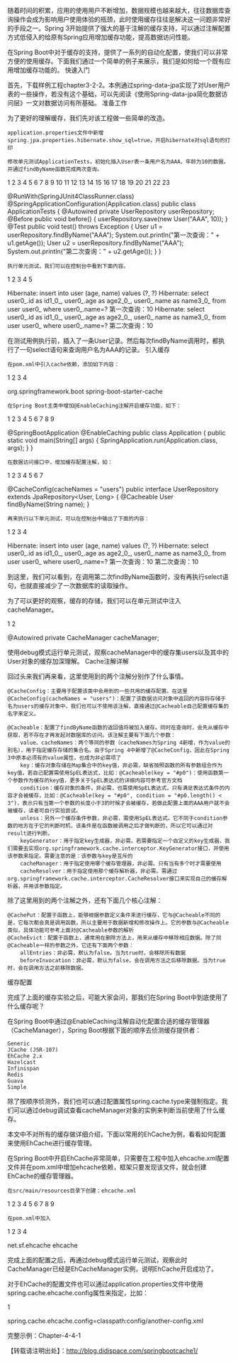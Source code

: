 随着时间的积累，应用的使用用户不断增加，数据规模也越来越大，往往数据库查询操作会成为影响用户使用体验的瓶颈，此时使用缓存往往是解决这一问题非常好的手段之一。Spring 3开始提供了强大的基于注解的缓存支持，可以通过注解配置方式低侵入的给原有Spring应用增加缓存功能，提高数据访问性能。

在Spring Boot中对于缓存的支持，提供了一系列的自动化配置，使我们可以非常方便的使用缓存。下面我们通过一个简单的例子来展示，我们是如何给一个既有应用增加缓存功能的。
快速入门

首先，下载样例工程chapter3-2-2。本例通过spring-data-jpa实现了对User用户表的一些操作，若没有这个基础，可以先阅读《使用Spring-data-jpa简化数据访问层》一文对数据访问有所基础。
准备工作

为了更好的理解缓存，我们先对该工程做一些简单的改造。

    application.properties文件中新增spring.jpa.properties.hibernate.show_sql=true，开启hibernate对sql语句的打印

    修改单元测试ApplicationTests，初始化插入User表一条用户名为AAA，年龄为10的数据。并通过findByName函数完成两次查询。

1
2
3
4
5
6
7
8
9
10
11
12
13
14
15
16
17
18
19
20
21
22
23



@RunWith(SpringJUnit4ClassRunner.class)
@SpringApplicationConfiguration(Application.class)
public class ApplicationTests {
	@Autowired
	private UserRepository userRepository;
	@Before
	public void before() {
		userRepository.save(new User("AAA", 10));
	}
	@Test
	public void test() throws Exception {
		User u1 = userRepository.findByName("AAA");
		System.out.println("第一次查询：" + u1.getAge());
		User u2 = userRepository.findByName("AAA");
		System.out.println("第二次查询：" + u2.getAge());
	}
}

    执行单元测试，我们可以在控制台中看到下面内容。

1
2
3
4
5



Hibernate: insert into user (age, name) values (?, ?)
Hibernate: select user0_.id as id1_0_, user0_.age as age2_0_, user0_.name as name3_0_ from user user0_ where user0_.name=?
第一次查询：10
Hibernate: select user0_.id as id1_0_, user0_.age as age2_0_, user0_.name as name3_0_ from user user0_ where user0_.name=?
第二次查询：10

在测试用例执行前，插入了一条User记录。然后每次findByName调用时，都执行了一句select语句来查询用户名为AAA的记录。
引入缓存

    在pom.xml中引入cache依赖，添加如下内容：

1
2
3
4



<dependency>
    <groupId>org.springframework.boot</groupId>
    <artifactId>spring-boot-starter-cache</artifactId>
</dependency>

    在Spring Boot主类中增加@EnableCaching注解开启缓存功能，如下：

1
2
3
4
5
6
7
8
9



@SpringBootApplication
@EnableCaching
public class Application {
	public static void main(String[] args) {
		SpringApplication.run(Application.class, args);
	}
}

    在数据访问接口中，增加缓存配置注解，如：

1
2
3
4
5
6
7



@CacheConfig(cacheNames = "users")
public interface UserRepository extends JpaRepository<User, Long> {
    @Cacheable
    User findByName(String name);
}

    再来执行以下单元测试，可以在控制台中输出了下面的内容：

1
2
3
4



Hibernate: insert into user (age, name) values (?, ?)
Hibernate: select user0_.id as id1_0_, user0_.age as age2_0_, user0_.name as name3_0_ from user user0_ where user0_.name=?
第一次查询：10
第二次查询：10

到这里，我们可以看到，在调用第二次findByName函数时，没有再执行select语句，也就直接减少了一次数据库的读取操作。

为了可以更好的观察，缓存的存储，我们可以在单元测试中注入cacheManager。

1
2



@Autowired
private CacheManager cacheManager;

使用debug模式运行单元测试，观察cacheManager中的缓存集users以及其中的User对象的缓存加深理解。
Cache注解详解

回过头来我们再来看，这里使用到的两个注解分别作了什么事情。

    @CacheConfig：主要用于配置该类中会用到的一些共用的缓存配置。在这里@CacheConfig(cacheNames = "users")：配置了该数据访问对象中返回的内容将存储于名为users的缓存对象中，我们也可以不使用该注解，直接通过@Cacheable自己配置缓存集的名字来定义。

    @Cacheable：配置了findByName函数的返回值将被加入缓存。同时在查询时，会先从缓存中获取，若不存在才再发起对数据库的访问。该注解主要有下面几个参数：
        value、cacheNames：两个等同的参数（cacheNames为Spring 4新增，作为value的别名），用于指定缓存存储的集合名。由于Spring 4中新增了@CacheConfig，因此在Spring 3中原本必须有的value属性，也成为非必需项了
        key：缓存对象存储在Map集合中的key值，非必需，缺省按照函数的所有参数组合作为key值，若自己配置需使用SpEL表达式，比如：@Cacheable(key = "#p0")：使用函数第一个参数作为缓存的key值，更多关于SpEL表达式的详细内容可参考官方文档
        condition：缓存对象的条件，非必需，也需使用SpEL表达式，只有满足表达式条件的内容才会被缓存，比如：@Cacheable(key = "#p0", condition = "#p0.length() < 3")，表示只有当第一个参数的长度小于3的时候才会被缓存，若做此配置上面的AAA用户就不会被缓存，读者可自行实验尝试。
        unless：另外一个缓存条件参数，非必需，需使用SpEL表达式。它不同于condition参数的地方在于它的判断时机，该条件是在函数被调用之后才做判断的，所以它可以通过对result进行判断。
        keyGenerator：用于指定key生成器，非必需。若需要指定一个自定义的key生成器，我们需要去实现org.springframework.cache.interceptor.KeyGenerator接口，并使用该参数来指定。需要注意的是：该参数与key是互斥的
        cacheManager：用于指定使用哪个缓存管理器，非必需。只有当有多个时才需要使用
        cacheResolver：用于指定使用那个缓存解析器，非必需。需通过org.springframework.cache.interceptor.CacheResolver接口来实现自己的缓存解析器，并用该参数指定。

除了这里用到的两个注解之外，还有下面几个核心注解：

    @CachePut：配置于函数上，能够根据参数定义条件来进行缓存，它与@Cacheable不同的是，它每次都会真是调用函数，所以主要用于数据新增和修改操作上。它的参数与@Cacheable类似，具体功能可参考上面对@Cacheable参数的解析
    @CacheEvict：配置于函数上，通常用在删除方法上，用来从缓存中移除相应数据。除了同@Cacheable一样的参数之外，它还有下面两个参数：
        allEntries：非必需，默认为false。当为true时，会移除所有数据
        beforeInvocation：非必需，默认为false，会在调用方法之后移除数据。当为true时，会在调用方法之前移除数据。

缓存配置

完成了上面的缓存实验之后，可能大家会问，那我们在Spring Boot中到底使用了什么缓存呢？

在Spring Boot中通过@EnableCaching注解自动化配置合适的缓存管理器（CacheManager），Spring Boot根据下面的顺序去侦测缓存提供者：

    Generic
    JCache (JSR-107)
    EhCache 2.x
    Hazelcast
    Infinispan
    Redis
    Guava
    Simple

除了按顺序侦测外，我们也可以通过配置属性spring.cache.type来强制指定。我们可以通过debug调试查看cacheManager对象的实例来判断当前使用了什么缓存。

本文中不对所有的缓存做详细介绍，下面以常用的EhCache为例，看看如何配置来使用EhCache进行缓存管理。

在Spring Boot中开启EhCache非常简单，只需要在工程中加入ehcache.xml配置文件并在pom.xml中增加ehcache依赖，框架只要发现该文件，就会创建EhCache的缓存管理器。

    在src/main/resources目录下创建：ehcache.xml

1
2
3
4
5
6
7
8
9



<ehcache xmlns:xsi="http://www.w3.org/2001/XMLSchema-instance"
         xsi:noNamespaceSchemaLocation="ehcache.xsd">
    <cache name="users"
           maxEntriesLocalHeap="200"
           timeToLiveSeconds="600">
    </cache>
</ehcache>

    在pom.xml中加入

1
2
3
4



<dependency>
    <groupId>net.sf.ehcache</groupId>
    <artifactId>ehcache</artifactId>
</dependency>

完成上面的配置之后，再通过debug模式运行单元测试，观察此时CacheManager已经是EhCacheManager实例，说明EhCache开启成功了。

对于EhCache的配置文件也可以通过application.properties文件中使用spring.cache.ehcache.config属性来指定，比如：

1



spring.cache.ehcache.config=classpath:config/another-config.xml

完整示例：Chapter-4-4-1

【转载请注明出处】：http://blog.didispace.com/springbootcache1/